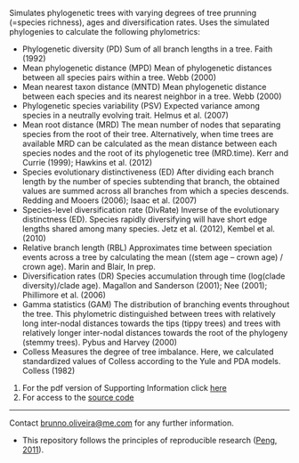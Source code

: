 Simulates phylogenetic trees with varying degrees of tree prunning (=species richness), ages and diversification rates. 
Uses the simulated phylogenies to calculate the following phylometrics:

- Phylogenetic diversity (PD)  Sum of all branch lengths in a tree.	Faith (1992)
- Mean phylogenetic distance (MPD)	Mean of phylogenetic distances between all species pairs within a tree.	Webb (2000)
- Mean nearest taxon distance (MNTD)	Mean phylogenetic distance between each species and its nearest neighbor in a tree.	Webb (2000)
- Phylogenetic species variability (PSV)	Expected variance among species in a neutrally evolving trait.	Helmus et al. (2007) 
- Mean root distance (MRD)	The mean number of nodes that separating species from the root of their tree. Alternatively, when time trees are available MRD can be calculated as the mean distance between each species nodes and the root of its phylogenetic tree (MRD.time). 	Kerr and Currie (1999); Hawkins et al. (2012)
- Species evolutionary distinctiveness (ED)  After dividing each branch length by the number of species subtending that branch, the obtained values are summed across all branches from which a species descends.  	Redding and Mooers (2006); Isaac et al. (2007)
- Species-level diversification rate (DivRate)	Inverse of the evolutionary distinctness (ED). Species rapidly diversifying will have short edge lengths shared among many species.	Jetz et al. (2012), Kembel et al. (2010)
- Relative branch length (RBL)	Approximates time between speciation events across a tree by calculating the mean ((stem age – crown age) / crown age).	Marin and Blair, In prep.
- Diversification rates (DR)	Species accumulation through time (log(clade diversity)/clade age).	Magallon and Sanderson (2001); Nee (2001); Phillimore et al. (2006)
- Gamma statistics (GAM)	The distribution of branching events throughout the tree. This phylometric distinguished between trees with relatively long inter-nodal distances towards the tips (tippy trees) and trees with relatively longer inter-nodal distances towards the root of the phylogeny (stemmy trees). 	Pybus and Harvey (2000)
- Colless	Measures the degree of tree imbalance. Here, we calculated standardized values of Colless according to the Yule and PDA models.	Colless (1982)


1. For the pdf version of Supporting Information click [here](https://github.com/oliveirab/simulation_phylometrics/blob/master/simTree.pdf)    
2. For access to the [source code](https://github.com/oliveirab/simulation_phylometrics/blob/master/simTree.R)  


***
Contact brunno.oliveira@me.com for any further information.  

* This repository follows the principles of reproducible research ([Peng, 2011](http://www.sciencemag.org/content/334/6060/1226)).
